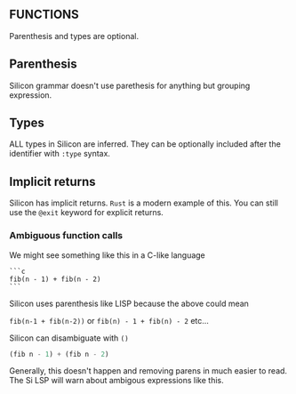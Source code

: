 ## FUNCTIONS

Parenthesis and types are optional.

## Parenthesis

Silicon grammar doesn't use parethesis for anything but grouping expression.

## Types

ALL types in Silicon are inferred. They can be optionally included after the identifier with `:type` syntax.

## Implicit returns

Silicon has implicit returns. `Rust` is a modern example of this. You can still use the `@exit` keyword for explicit returns.

### Ambiguous function calls

We might see something like this in a C-like language

    ```c
    fib(n - 1) + fib(n - 2)
    ```

Silicon uses parenthesis like LISP because the above could mean

`fib(n-1 + fib(n-2))` or `fib(n) - 1 + fib(n) - 2` etc...

Silicon can disambiguate with `()`

```lisp
(fib n - 1) + (fib n - 2)
```

Generally, this doesn't happen and removing parens in much easier to read. The Si LSP will warn about ambigous expressions like this.
